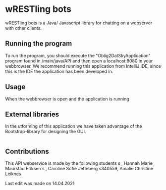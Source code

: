 # wRESTling bots

wRESTling bots is a Java/ Javascript library for chatting on a webserver with other clients.


## Running the program

To run the program, you should execute the "Oblig2DatSkyApplication" program found in /main/java/API and then open a localhost:8080 in your webbrowser. 
We recommend running this application from IntelliJ IDE, since this is the IDE the application has been developed in.


## Usage

When the webbrowser is open and the application is running



## External libraries

In the utforming of this application we have taken advantage of the Bootstrap-library for designing the GUI.

```
```

## Contributions
This API webservice is made by the following students
s , Hannah Marie Maurstad Eriksen
s , Caroline Sofie Jetteberg
s340559, Amalie Christine Leiknes

Last edit was made on 14.04.2021